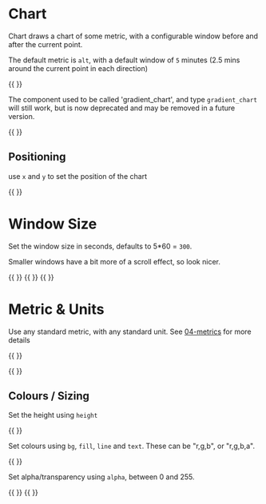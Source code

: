 
# Chart

Chart draws a chart of some metric, with a configurable window before and after the current point.

The default metric is `alt`, with a default window of `5` minutes (2.5 mins around the current point in each direction)

{{ <component type="chart" name="chart" /> }}

The component used to be called 'gradient_chart', and type `gradient_chart` will still work, but is now deprecated and may be removed in 
a future version.

{{ <component type="gradient_chart" name="chart" /> }}

## Positioning

use `x` and `y` to set the position of the chart

{{ <component type="chart" name="gradient_chart" x="100" /> }}

# Window Size

Set the window size in seconds, defaults to 5*60 = `300`.

Smaller windows have a bit more of a scroll effect, so look nicer.

{{ <component type="chart" metric="speed" units="kph" seconds="30" /> }}
{{ <component type="chart" metric="speed" units="kph" seconds="60" /> }}
{{ <component type="chart" metric="speed" units="kph" seconds="90" /> }}

# Metric & Units

Use any standard metric, with any standard unit. See [04-metrics](../04-metrics) for more details

{{ <component type="chart" metric="speed" units="kph" /> }}

{{ <component type="chart" metric="accl.x" units="m/s^2" /> }}

## Colours / Sizing

Set the height using `height`

{{ <component type="chart" height="100" /> }}

Set colours using `bg`, `fill`, `line` and `text`. These can be "r,g,b", or "r,g,b,a".

{{ <component type="chart" bg="255,255,0" fill="0,255,255" line="255,0,255" text="0,0,255" /> }}

Set alpha/transparency using `alpha`, between 0 and 255.

{{ <component type="chart" alpha="20" /> }}
{{ <component type="chart" alpha="200" /> }}
